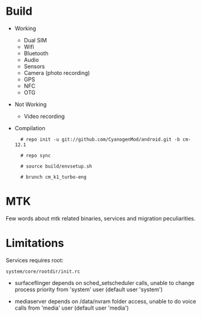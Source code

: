 # Build

* Working
  * Dual SIM
  * Wifi
  * Bluetooth
  * Audio
  * Sensors
  * Camera (photo recording)
  * GPS
  * NFC
  * OTG

* Not Working
  * Video recording

* Compilation

        # repo init -u git://github.com/CyanogenMod/android.git -b cm-12.1
        
        # repo sync
        
        # source build/envsetup.sh
        
        # brunch cm_k1_turbo-eng

# MTK

Few words about mtk related binaries, services and migration peculiarities.

# Limitations

Services requires root:

`system/core/rootdir/init.rc`

  * surfaceflinger depends on sched_setscheduler calls, unable to change process priority from 'system' user (default user 'system')

  * mediaserver depends on /data/nvram folder access, unable to do voice calls from 'media' user (default user 'media')
